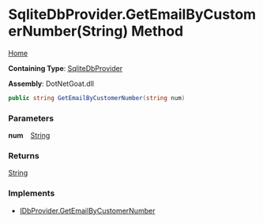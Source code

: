 # SqliteDbProvider\.GetEmailByCustomerNumber\(String\) Method

[Home](../../../../../../../README.md)

**Containing Type**: [SqliteDbProvider](../README.md)

**Assembly**: DotNetGoat\.dll

```csharp
public string GetEmailByCustomerNumber(string num)
```

### Parameters

**num** &ensp; [String](https://docs.microsoft.com/en-us/dotnet/api/system.string)

### Returns

[String](https://docs.microsoft.com/en-us/dotnet/api/system.string)

### Implements

* [IDbProvider.GetEmailByCustomerNumber](../../IDbProvider/GetEmailByCustomerNumber/README.md)
